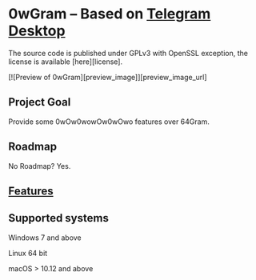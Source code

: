 ﻿# 0wGram – Based on [Telegram Desktop](https://github.com/telegramdesktop/tdesktop)

The source code is published under GPLv3 with OpenSSL exception, the license is available [here][license].

[![Preview of 0wGram][preview_image]][preview_image_url]

## Project Goal

Provide some 0wOw0wowOw0wOwo features over 64Gram.

## Roadmap

No Roadmap? Yes.

## [Features](features.md)

## Supported systems

Windows 7 and above

Linux 64 bit

macOS > 10.12 and above

